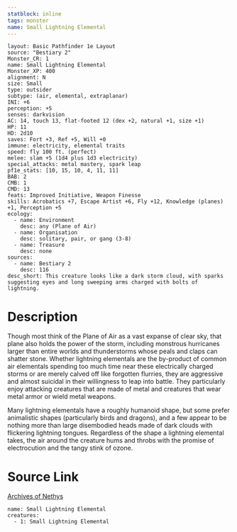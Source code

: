 ```yaml
---
statblock: inline
tags: monster
name: Small Lightning Elemental
---
```

```statblock
layout: Basic Pathfinder 1e Layout
source: "Bestiary 2"
Monster_CR: 1
name: Small Lightning Elemental
Monster_XP: 400
alignment: N
size: Small
type: outsider
subtype: (air, elemental, extraplanar)
INI: +6
perception: +5
senses: darkvision
AC: 14, touch 13, flat-footed 12 (dex +2, natural +1, size +1)
HP: 11
HD: 2d10
saves: Fort +3, Ref +5, Will +0
immune: electricity, elemental traits
speed: fly 100 ft. (perfect)
melee: slam +5 (1d4 plus 1d3 electricity)
special_attacks: metal mastery, spark leap
pf1e_stats: [10, 15, 10, 4, 11, 11]
BAB: 2
CMB: 1
CMD: 13
feats: Improved Initiative, Weapon Finesse
skills: Acrobatics +7, Escape Artist +6, Fly +12, Knowledge (planes) +1, Perception +5
ecology:
  - name: Environment
    desc: any (Plane of Air)
  - name: Organisation
    desc: solitary, pair, or gang (3-8)
  - name: Treasure
    desc: none
sources:
  - name: Bestiary 2
    desc: 116
desc_short: This creature looks like a dark storm cloud, with sparks suggesting eyes and long sweeping arms charged with bolts of lightning.
```
# Description
Though most think of the Plane of Air as a vast expanse of clear sky, that plane also holds the power of the storm, including monstrous hurricanes larger than entire worlds and thunderstorms whose peals and claps can shatter stone. Whether lightning elementals are the by-product of common air elementals spending too much time near these electrically charged storms or are merely calved off like forgotten flurries, they are aggressive and almost suicidal in their willingness to leap into battle. They particularly enjoy attacking creatures that are made of metal and creatures that wear metal armor or wield metal weapons. 

 Many lightning elementals have a roughly humanoid shape, but some prefer animalistic shapes (particularly birds and dragons), and a few appear to be nothing more than large disembodied heads made of dark clouds with flickering lightning tongues. Regardless of the shape a lightning elemental takes, the air around the creature hums and throbs with the promise of electrocution and the tangy stink of ozone.
# Source Link
[Archives of Nethys](https://aonprd.com/MonsterDisplay.aspx?ItemName=Small%20Lightning%20Elemental)
```encounter-table
name: Small Lightning Elemental
creatures:
  - 1: Small Lightning Elemental
```
